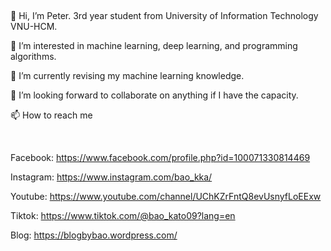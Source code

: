 &nbsp;

👋 Hi, I’m Peter. 3rd year student from University of Information Technology VNU-HCM.

👀 I’m interested in machine learning, deep learning, and programming algorithms.

🌱 I’m currently revising my machine learning knowledge.

💞️ I’m looking forward to collaborate on anything if I have the capacity.

📫 How to reach me

&nbsp;

Facebook: https://www.facebook.com/profile.php?id=100071330814469

Instagram: https://www.instagram.com/bao_kka/

Youtube: https://www.youtube.com/channel/UChKZrFntQ8evUsnyfLoEExw

Tiktok: https://www.tiktok.com/@bao_kato09?lang=en

Blog: https://blogbybao.wordpress.com/

<!---
qbaocaca/qbaocaca is a ✨ special ✨ repository because its `README.md` (this file) appears on your GitHub profile.
You can click the Preview link to take a look at your changes.
--->
